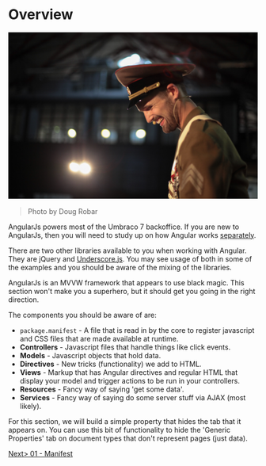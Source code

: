 # Overview

![7377957044_76c6714b63_o.jpg](assets/7377957044_76c6714b63_o.jpg)
>Photo by Doug Robar

AngularJs powers most of the Umbraco 7 backoffice.  If you are new to AngularJs, then you will need to study up on how Angular works [separately](https://angularjs.org/).

There are two other libraries available to you when working with Angular.  They are jQuery and [Underscore.js](http://underscorejs.org/).  You may see usage of both in some of the examples and you should be aware of the mixing of the libraries.

AngularJs is an MVVW framework that appears to use black magic.  This section won't make you a superhero, but it should get you going in the right direction.

The components you should be aware of are:

* `package.manifest` - A file that is read in by the core to register javascript and CSS files that are made available at runtime.
* **Controllers** - Javascript files that handle things like click events.
* **Models** - Javascript objects that hold data.
* **Directives** - New tricks (functionality) we add to HTML.
* **Views** - Markup that has Angular directives and regular HTML that display your model and trigger actions to be run in your controllers.
* **Resources** - Fancy way of saying 'get some data'.
* **Services** - Fancy way of saying do some server stuff via AJAX (most likely).

For this section, we will build a simple property that hides the tab that it appears on.   You can use this bit of functionality to hide the 'Generic Properties' tab on document types that don't represent pages (just data).

[Next> 01 - Manifest](01%20-%20Manifest.md)
